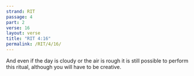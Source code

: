 ```yaml
---
strand: RIT
passage: 4
part: 2
verse: 16
layout: verse
title: "RIT 4:16"
permalink: /RIT/4/16/
---
```

And even if the day is cloudy or the air is rough it is still possible to perform this ritual, although you will have to be creative.
